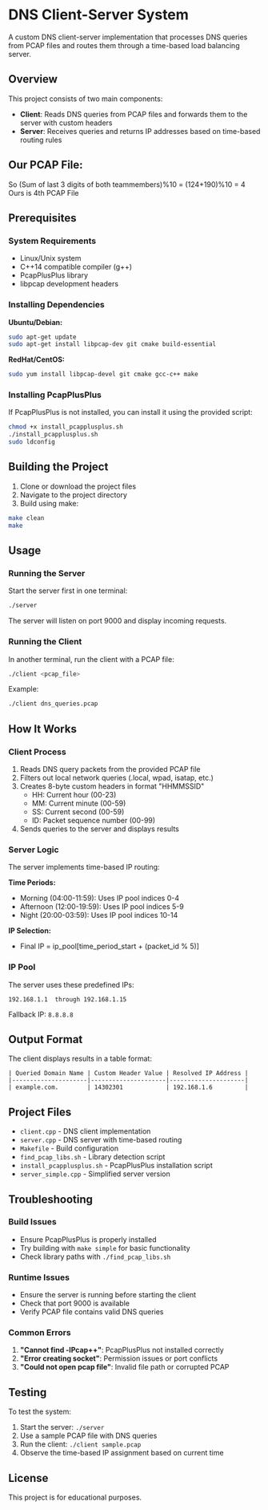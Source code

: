# DNS Client-Server System

A custom DNS client-server implementation that processes DNS queries from PCAP files and routes them through a time-based load balancing server. 

## Overview

This project consists of two main components:
- **Client**: Reads DNS queries from PCAP files and forwards them to the server with custom headers
- **Server**: Receives queries and returns IP addresses based on time-based routing rules

## Our PCAP File:
So (Sum of last 3 digits of both teammembers)%10 = (124+190)%10 = 4
Ours is 4th PCAP File

## Prerequisites

### System Requirements
- Linux/Unix system
- C++14 compatible compiler (g++)
- PcapPlusPlus library
- libpcap development headers

### Installing Dependencies

**Ubuntu/Debian:**
```bash
sudo apt-get update
sudo apt-get install libpcap-dev git cmake build-essential
```

**RedHat/CentOS:**
```bash
sudo yum install libpcap-devel git cmake gcc-c++ make
```

### Installing PcapPlusPlus

If PcapPlusPlus is not installed, you can install it using the provided script:
```bash
chmod +x install_pcapplusplus.sh
./install_pcapplusplus.sh
sudo ldconfig
```

## Building the Project

1. Clone or download the project files
2. Navigate to the project directory
3. Build using make:

```bash
make clean
make
```

## Usage

### Running the Server

Start the server first in one terminal:
```bash
./server
```

The server will listen on port 9000 and display incoming requests.

### Running the Client

In another terminal, run the client with a PCAP file:
```bash
./client <pcap_file>
```

Example:
```bash
./client dns_queries.pcap
```

## How It Works

### Client Process
1. Reads DNS query packets from the provided PCAP file
2. Filters out local network queries (.local, wpad, isatap, etc.)
3. Creates 8-byte custom headers in format "HHMMSSID"
   - HH: Current hour (00-23)
   - MM: Current minute (00-59)
   - SS: Current second (00-59)
   - ID: Packet sequence number (00-99)
4. Sends queries to the server and displays results

### Server Logic
The server implements time-based IP routing:

**Time Periods:**
- Morning (04:00-11:59): Uses IP pool indices 0-4
- Afternoon (12:00-19:59): Uses IP pool indices 5-9
- Night (20:00-03:59): Uses IP pool indices 10-14

**IP Selection:**
- Final IP = ip_pool[time_period_start + (packet_id % 5)]

### IP Pool
The server uses these predefined IPs:
```
192.168.1.1  through 192.168.1.15
```
Fallback IP: `8.8.8.8`

## Output Format

The client displays results in a table format:
```
| Queried Domain Name | Custom Header Value | Resolved IP Address |
|---------------------|---------------------|---------------------|
| example.com.        | 14302301            | 192.168.1.6         |
```

## Project Files

- `client.cpp` - DNS client implementation
- `server.cpp` - DNS server with time-based routing
- `Makefile` - Build configuration
- `find_pcap_libs.sh` - Library detection script
- `install_pcapplusplus.sh` - PcapPlusPlus installation script
- `server_simple.cpp` - Simplified server version

## Troubleshooting

### Build Issues
- Ensure PcapPlusPlus is properly installed
- Try building with `make simple` for basic functionality
- Check library paths with `./find_pcap_libs.sh`

### Runtime Issues
- Ensure the server is running before starting the client
- Check that port 9000 is available
- Verify PCAP file contains valid DNS queries

### Common Errors
1. **"Cannot find -lPcap++"**: PcapPlusPlus not installed correctly
2. **"Error creating socket"**: Permission issues or port conflicts
3. **"Could not open pcap file"**: Invalid file path or corrupted PCAP

## Testing

To test the system:
1. Start the server: `./server`
2. Use a sample PCAP file with DNS queries
3. Run the client: `./client sample.pcap`
4. Observe the time-based IP assignment based on current time

## License

This project is for educational purposes.
